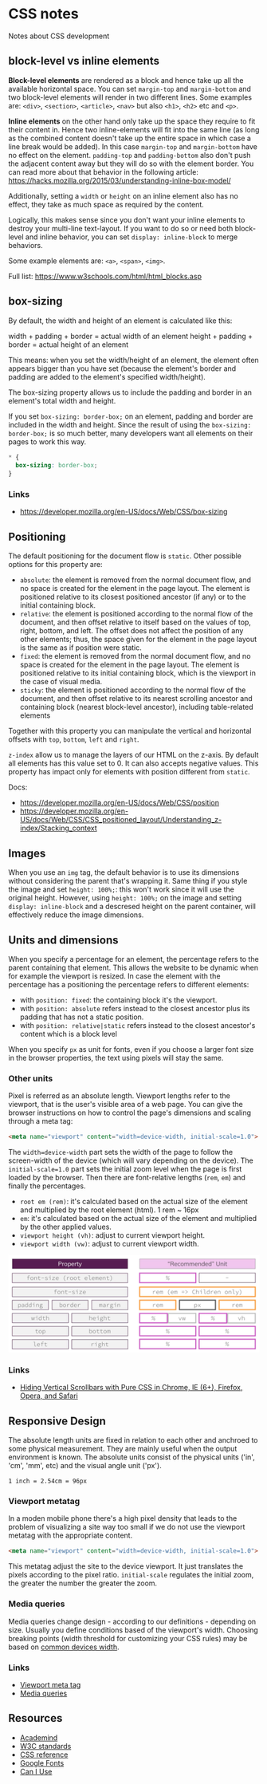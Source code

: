 # CSS notes
Notes about CSS development

## block-level vs inline elements

**Block-level elements** are rendered as a block and hence take up all the available horizontal space. You can set `margin-top` and `margin-bottom` and two block-level elements will render in two different lines.
Some examples are: `<div>`, `<section>`, `<article>`, `<nav>` but also `<h1>`, `<h2>` etc and `<p>`.

**Inline elements** on the other hand only take up the space they require to fit their content in. Hence two inline-elements will fit into the same line (as long as the combined content doesn't take up the entire space in which case a line break would be added). In this case `margin-top` and `margin-bottom` have no effect on the element. `padding-top` and `padding-bottom` also don't push the adjacent content away but they will do so with the element border. You can read more about that behavior in the following article: https://hacks.mozilla.org/2015/03/understanding-inline-box-model/

Additionally, setting a `width` or `height` on an inline element also has no effect, they take as much space as required by the content.

Logically, this makes sense since you don't want your inline elements to destroy your multi-line text-layout. If you want to do so or need both block-level and inline behavior, you can set `display: inline-block` to merge behaviors.

Some example elements are: `<a>`, `<span>`, `<img>`.

Full list: https://www.w3schools.com/html/html_blocks.asp

## box-sizing

By default, the width and height of an element is calculated like this:

width + padding + border = actual width of an element
height + padding + border = actual height of an element

This means: when you set the width/height of an element, the element often appears bigger than you have set (because the element's border and padding are added to the element's specified width/height).

The box-sizing property allows us to include the padding and border in an element's total width and height.

If you set `box-sizing: border-box;` on an element, padding and border are included in the width and height. Since the result of using the `box-sizing: border-box;` is so much better, many developers want all elements on their pages to work this way.

```css
* {
  box-sizing: border-box;
}
```

### Links

* https://developer.mozilla.org/en-US/docs/Web/CSS/box-sizing


## Positioning

The default positioning for the document flow is `static`. Other possible options for this property are:
* `absolute`: the element is removed from the normal document flow, and no space is created for the element in the page layout. The element is positioned relative to its closest positioned ancestor (if any) or to the initial containing block.
* `relative`: the element is positioned according to the normal flow of the document, and then offset relative to itself based on the values of top, right, bottom, and left. The offset does not affect the position of any other elements; thus, the space given for the element in the page layout is the same as if position were static.
* `fixed`: the element is removed from the normal document flow, and no space is created for the element in the page layout. The element is positioned relative to its initial containing block, which is the viewport in the case of visual media.
* `sticky`: the element is positioned according to the normal flow of the document, and then offset relative to its nearest scrolling ancestor and containing block (nearest block-level ancestor), including table-related elements

Together with this property you can manipulate the vertical and horizontal offsets with `top`, `bottom`, `left` and `right`.

`z-index` allow us to manage the layers of our HTML on the z-axis. By default all elements has this value set to 0. It can also accepts negative values. This property has impact only for elements with position different from `static`.

Docs:
* https://developer.mozilla.org/en-US/docs/Web/CSS/position
* https://developer.mozilla.org/en-US/docs/Web/CSS/CSS_positioned_layout/Understanding_z-index/Stacking_context

## Images
When you use an `img` tag, the default behavior is to use its dimensions without considering the parent that's wrapping it. Same thing if you style the image and set `height: 100%;`: this won't work since it will use the original height. However, using `height: 100%;` on the image and setting `display: inline-block` and a descresed height on the parent container, will effectively reduce the image dimensions.

## Units and dimensions
When you specify a percentage for an element, the percentage refers to the parent containing that element. This allows the website to be dynamic when for example the viewport is resized. In case the element with the percentage has a positioning the percentage refers to different elements:
* with `position: fixed`: the containing block it's the viewport.
* with `position: absolute` refers instead to the closest ancestor plus its padding that has not a static position.
* with `position: relative|static` refers instead to the closest ancestor's content which is a block level

When you specify `px` as unit for fonts, even if you choose a larger font size in the browser properties, the text using pixels will stay the same.

### Other units
Pixel is referred as an absolute length. Viewport lengths refer to the viewport, that is the user's visible area of a web page. You can give the browser instructions on how to control the page's dimensions and scaling through a meta tag:

```html
<meta name="viewport" content="width=device-width, initial-scale=1.0">
```

The `width=device-width` part sets the width of the page to follow the screen-width of the device (which will vary depending on the device). The `initial-scale=1.0` part sets the initial zoom level when the page is first loaded by the browser.
Then there are font-relative lengths (`rem`, `em`) and finally the percentages.


* `root em (rem)`: it's calculated based on the actual size of the element and multiplied by the root element (html). 1 rem ~ 16px
* `em`: it's calculated based on the actual size of the element and multiplied by the other applied values.
* `viewport height (vh)`: adjust to current viewport height.
* `viewport width (vw)`: adjust to current viewport width.

![Elements and recommended units](./assets/units.png "Elements and recommended units")

### Links

* [Hiding Vertical Scrollbars with Pure CSS in Chrome, IE (6+), Firefox, Opera, and Safari](https://web.archive.org/web/20180505112131/https://blogs.msdn.microsoft.com/kurlak/2013/11/03/hiding-vertical-scrollbars-with-pure-css-in-chrome-ie-6-firefox-opera-and-safari/)

## Responsive Design

The absolute length units are fixed in relation to each other and anchroed to some physical measurement. They are mainly useful when the output environment is known. The absolute units consist of the physical units ('in', 'cm', 'mm', etc) and the visual angle unit ('px').

```
1 inch = 2.54cm = 96px
```

### Viewport metatag

In a moden mobile phone there's a high pixel density that leads to the problem of visualizing a site way too small if we do not use the viewport metatag with the appropriate content.

```html
<meta name="viewport" content="width=device-width, initial-scale=1.0">
```

This metatag adjust the site to the device viewport. It just translates the pixels according to the pixel ratio. `initial-scale` regulates the initial zoom, the greater the number the greater the zoom.

### Media queries

Media queries change design - according to our definitions - depending on size. Usually you define conditions based of the viewport's width. Choosing breaking points (width threshold for customizing your CSS rules) may be based on [common devices width](https://yesviz.com/viewport/).


### Links

* [Viewport meta tag](https://developer.mozilla.org/en-US/docs/Web/HTML/Viewport_meta_tag)
* [Media queries](https://developer.mozilla.org/en-US/docs/Web/CSS/Media_Queries)

## Resources

* [Academind](https://discord.com/invite/gxvEWGU)
* [W3C standards](https://www.w3.org/TR/?filter-tr-name=&status%5B%5D=standard&tags%5B%5D=css#tr_Cascading_Style_Sheets__CSS__Working_Group)
* [CSS reference](https://developer.mozilla.org/en-US/docs/Web/CSS)
* [Google Fonts](https://fonts.google.com/)
* [Can I Use](https://caniuse.com/)
